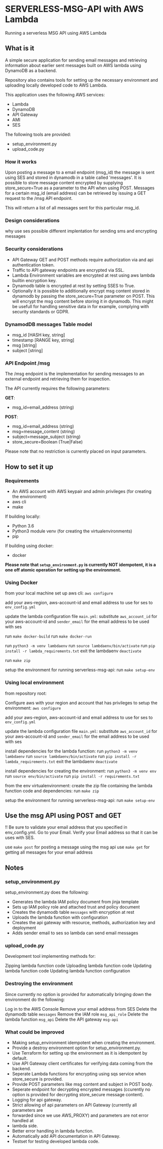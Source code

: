 # SERVERLESS-MSG-API with AWS Lambda

Running a serverless MSG API using AWS Lambda

## What is it

A simple secure application for sending email messages and retrieving information
about earlier sent messages built on AWS lambda using DynamoDB as a backend.

Repository also contains tools for setting up the necessary environment and
uploading locally developed code to AWS Lambda.

This application uses the following AWS services:

* Lambda
* DynamoDB
* API Gateway
* AMI
* SES

The following tools are provided:

* setup\_environment.py
* upload\_code.py

### How it works

Upon posting a message to a email endpoint (msg\_id) the message is sent
using SES and stored in dynamodb in a table called 'messages'.
It is possible to store message content encrypted by supplying
store\_secure=True as a parameter to the API when using POST.
Messages for a certain msg\_id (email address) can be retrieved by issuing
a GET request to the /msg API endpoint.

This will return a list of all messages sent for this particular msg\_id.

### Design considerations

why use ses
possible different implentation for sending sms and encrypting messages

### Security considerations

* API Gateway GET and POST methods require authorization via and api authentication
token.
* Traffic to API gateway endpoints are encrypted via SSL.
* Lambda Environment variables are encrypted at rest using aws lambda builtin
encryption key.
* Dynamodb table is encrypted at rest by setting SSES to True.
* Optionally it is possible to additionally encrypt msg content stored in dynamodb
by passing the store\_secure=True parameter on POST. This will encrypt the msg
content before storing it in dynamodb. This might be usefull for handling sensitive
data in for example, complying with security standards or GDPR.

### DynamodDB messages Table model

* msg\_id [HASH key, string]
* timestamp [RANGE key, string]
* msg [string]
* subject [string]

### API Endpoint /msg

The /msg endpoint is the implementation for sending messages to an external
endpoint and retrieving them for inspection.

The API currently requires the following parameters:

**GET**: 
* msg\_id=email\_address (string)

**POST**:
* msg\_id=email\_address (string)
* msg=message\_content (string)
* subject=message\_subject (string)
* store\_secure=Boolean (True|False)

Please note that no restriction is currently placed on input parameters.

## How to set it up

### Requirements

* An AWS account with AWS keypair and admin privileges (for creating the environment)
* aws cli
* make

If building locally:
* Python 3.6
* Python3 module venv (for creating the virtualenvironments)
* pip

If building using docker:
* docker

**Please note that `setup_environment.py` is currently NOT idempotent, it is a
one off atomic operation for setting up the environment.**

### Using Docker

from your local machine set up aws cli:
`aws configure`

add your aws-region, aws-account-id and email address to use for ses to
`env_config.yml`

update the lambda configuration file `main.yml`:
substitute `aws_account_id` for your aws-account-id and `sender_email` for the
email address to be used with ses

run `make docker-build`
run `make docker-run` 

run `python3 -m venv lambdaenv`
run `source lambdaenv/bin/activate`
run `pip install -r lambda_requirements.txt`
exit the lambdaenv `deactivate`

run `make zip`

setup the environment for running serverless-msg-api:
run `make setup-env`

### Using local environment

from repository root:

Configure aws with your region and account that has privileges to setup the
environment:
`aws configure`

add your aws-region, aws-account-id and email address to use for ses to
`env_config.yml`

update the lambda configuration file `main.yml`:
substitute `aws_account_id` for your aws-account-id and `sender_email` for the
email address to be used with ses

install dependencies for the lambda function:
run `python3 -m venv lambdaenv`
run `source lambdaenv/bin/activate`
run `pip install -r lambda_requirements.txt`
exit the lambdaenv `deactivate`

install dependencies for creating the environment:
run `python3 -m venv env`
run `source env/bin/activate`
run `pip install -r requirements.txt`

from the env virtualenvironment:
create the zip file containing the lambda function code and dependencies:
run `make zip`

setup the environment for running serverless-msg-api:
run `make setup-env`

## Use the msg API using POST and GET

!! Be sure to validate your email address that you specified in env\_config.yml.
Go to your Email.
Verify your Email address so that it can be uses with SES.

use `make post` for posting a message using the msg api
use `make get` for getting all messages for your email address

## Notes

### setup\_environment.py

setup\_environment.py does the following:

* Generates the lambda IAM policy document from jinja template
* Sets up IAM policy role and attached trust and policy document
* Creates the dynamodb table `messages` with encryption at rest
* Uploads the lambda function with configuration
* Creates the api gateway with resource, methods, authorization key and deployment
* Adds sender email to ses so lambda can send email messages

### upload\_code.py

Development tool implementing methods for:

Zipping lambda function code
Uploading lambda function code
Updating lambda function code
Updating lambda function configuration

### Destroying the environment

Since currently no option is provided for automatically bringing down the
environment do the following:

Log in to the AWS Console
Remove your email address from SES
Delete the dynamodb table `messages`
Remove the IAM role `msg_api_role`
Delete the lambda function `msg_api`
Delete the API gateway `msg-api`

### What could be improved

* Making setup\_environment idempotent when creating the environment.
* Provide a destroy environment option for setup\_environment.py.
* Use Terraform for setting up the environment as it is idempotent by default.
* Use API Gateway client certificates for verifying data coming from the backend.
* Seperate Lambda functions for encrypting using sqs service when store\_secure is
provided.
* Provide POST parameters like msg content and subject in POST body.
* Seperate endpoint for decrypting encrypted messages (ccurently no option is
provided for decrypting store\_secure message content).
* Logging for api gateway.
* Strict allowing of api parameters on API Gateway (currently all parameters are
* forwarded since we use AWS\_PROXY) and parameters are not error handled at
* lambda side.
* Better error handling in lambda function.
* Automatically add API documentation in API Gateway.
* Testset for testing developed lambda code.
